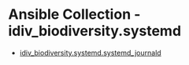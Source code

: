 # Ansible Collection - idiv_biodiversity.systemd

-   [idiv_biodiversity.systemd.systemd_journald](roles/systemd_journald/README.md)
